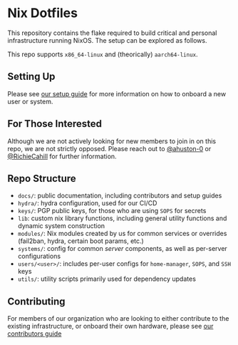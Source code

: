 # Nix Dotfiles

This repository contains the flake required to build critical and personal
infrastructure running NixOS. The setup can be explored as follows.

This repo supports `x86_64-linux` and (theorically) `aarch64-linux`.

## Setting Up

Please see [our setup guide](./docs/setting-up.md) for more information on how
to onboard a new user or system.

## For Those Interested

Although we are not actively looking for new members to join in on this repo,
we are not strictly opposed. Please reach out to
[@ahuston-0](https://github.com/ahuston-0) or
[@RichieCahill](https://github.com/RichieCahill)
for further information.

## Repo Structure

- `docs/`: public documentation, including contributors and setup guides
- `hydra/`: hydra configuration, used for our CI/CD
- `keys/`: PGP public keys, for those who are using `SOPS` for secrets
- `lib`: custom nix library functions, including general utility functions and
  dynamic system construction
- `modules/`: Nix modules created by us for common services or overrides
  (fail2ban, hydra, certain boot params, etc.)
- `systems/`: config for common *server* components, as well as per-server configurations
- `users/<user>/`: includes per-user configs for `home-manager`, `SOPS`, and
  `SSH` keys
- `utils/`: utility scripts primarily used for dependency updates

## Contributing

For members of our organization who are looking to either contribute to the
existing infrastructure, or onboard their own hardware, please see
[our contributors guide](./docs/CONTRIBUTING.md)
